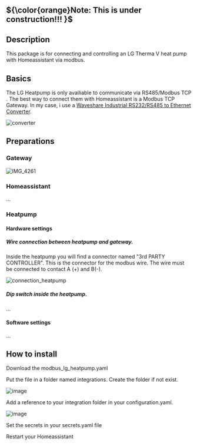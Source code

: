 
## ${\color{orange}Note: This is under construction!!! }$


## Description
This package is for connecting and controlling an LG Therma V heat pump with Homeassistant via modbus.

## Basics
The LG Heatpump is only availiable to communicate via RS485/Modbus TCP . The best way to connect them with Homeassistant is a Modbus TCP Gateway.
In my case, i use a [Waveshare Industrial RS232/RS485 to Ethernet Converter](https://www.waveshare.com/rs232-485-to-eth-for-eu.htm).

![converter](https://github.com/user-attachments/assets/c2cadb83-e3a9-4593-92a9-ddbca321a4e0)

## Preparations
### Gateway
![IMG_4261](https://github.com/user-attachments/assets/59bbd424-c406-4b6a-b33f-670361443392)

### Homeassistant
...
### Heatpump
#### Hardware settings
##### Wire connection between heatpump and gateway.  
Inside the heatpump you will find a connector named "3rd PARTY CONTROLLER". This is the connector for the modbus wire. The wire must be connected to contact A (+) and B(-).  

![connection_heatpump](https://github.com/user-attachments/assets/258c3483-5fb1-4e9a-a41a-709377e070ff)



##### Dip switch inside the heatpump.  
...  
#### Software settings
...
## How to install

Download the modbus_lg_heatpump.yaml

Put the file in a folder named integrations. Create the folder if not exist.

![image](https://github.com/user-attachments/assets/b85ebb60-3963-4d8f-8c68-fa098d60591b)


Add a reference to your integration folder in your configuration.yaml.

![image](https://github.com/user-attachments/assets/be2b6c9a-6929-47da-984c-66d7c3457f64)

Set the secrets in your secrets.yaml file

Restart your Homeassistant
